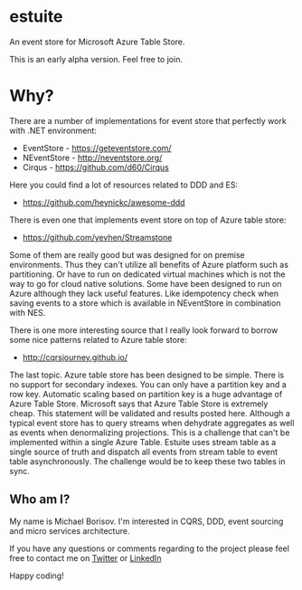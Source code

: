estuite
==

An event store for Microsoft Azure Table Store.

This is an early alpha version. Feel free to join.

Why?
====

There are a number of implementations for event store that perfectly work with .NET environment:
- EventStore - https://geteventstore.com/
- NEventStore - http://neventstore.org/
- Cirqus - https://github.com/d60/Cirqus

Here you could find a lot of resources related to DDD and ES:
- https://github.com/heynickc/awesome-ddd

There is even one that implements event store on top of Azure table store:
- https://github.com/yevhen/Streamstone

Some of them are really good but was designed for on premise environments. 
Thus they can't utilize all benefits of Azure platform such as partitioning. 
Or have to run on dedicated virtual machines which is not the way to go for cloud native solutions. 
Some have been designed to run on Azure although they lack useful features.
Like idempotency check when saving events to a store which is available in NEventStore in combination with NES.

There is one more interesting source that I really look forward to borrow some nice patterns related to Azure table store:
- http://cqrsjourney.github.io/

The last topic. 
Azure table store has been designed to be simple. 
There is no support for secondary indexes. 
You can only have a partition key and a row key.
Automatic scaling based on partition key is a huge advantage of Azure Table Store.
Microsoft says that Azure Table Store is extremely cheap. This statement will be validated and results posted here.
Although a typical event store has to query streams when dehydrate aggregates as well as events when denormalizing projections.
This is a challenge that can't be implemented within a single Azure Table.
Estuite uses stream table as a single source of truth and dispatch all events from stream table to event table asynchronously.
The challenge would be to keep these two tables in sync.

Who am I?
--
My name is Michael Borisov. I'm interested in CQRS, DDD, event sourcing and micro services architecture.

If you have any questions or comments regarding to the project please feel free to contact me on [Twitter](https://twitter.com/fkem) or [LinkedIn](https://www.linkedin.com/in/michaelborisov)

Happy coding!